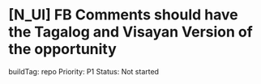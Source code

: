 # [N_UI] FB Comments should have the Tagalog and Visayan Version of the opportunity

buildTag: repo
Priority: P1
Status: Not started